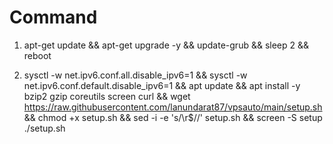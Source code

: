 # Command

1. apt-get update && apt-get upgrade -y && update-grub && sleep 2 && reboot

2. sysctl -w net.ipv6.conf.all.disable_ipv6=1 && sysctl -w net.ipv6.conf.default.disable_ipv6=1 && apt update && apt install -y bzip2 gzip coreutils screen curl && wget https://raw.githubusercontent.com/lanundarat87/vpsauto/main/setup.sh && chmod +x setup.sh && sed -i -e 's/\r$//' setup.sh && screen -S setup ./setup.sh

